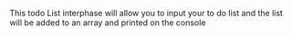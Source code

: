 This todo List interphase will allow you to input your to do list and the list will be added to an array and printed on the console